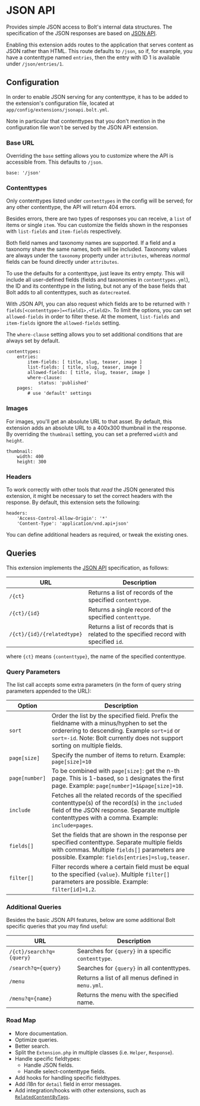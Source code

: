 JSON API
========

Provides simple JSON access to Bolt's internal data structures. The specification
of the JSON responses are based on [JSON API](http://jsonapi.org/).

Enabling this extension adds routes to the application that serves content as
JSON rather than HTML. This route defaults to `/json`, so if, for example, you
have a contenttype named `entries`, then the entry with ID 1 is available
under `/json/entries/1`.

Configuration
-------------

In order to enable JSON serving for any contenttype, it has to be added to the
extension's configuration file, located at `app/config/extensions/jsonapi.bolt.yml`.

Note in particular that contenttypes that you don't mention in the
configuration file won't be served by the JSON API extension.

### Base URL

Overriding the `base` setting allows you to customize where the API is
accessible from. This defaults to `/json`.

```YML
base: '/json'
```

### Contenttypes

Only contenttypes listed under `contenttypes` in the config will be served; for
any other contenttype, the API will return 404 errors.

Besides errors, there are two types of responses you can receive, a `list` of
items or single `item`. You can customize the fields shown in the responses with
`list-fields` and `item-fields` respectively.

Both field names and taxonomy names are supported. If a field and a taxonomy
share the same names, both will be included. Taxonomy values are always under
the `taxonomy` property under `attributes`, whereas _normal_ fields can be found
directly under `attributes`.

To use the defaults for a contenttype, just leave its entry empty. This will
include all user-defined fields (fields and taxonomies in `contenttypes.yml`),
the ID and its contenttype in the listing, but not any of the base fields that
Bolt adds to all contenttypes, such as `datecreated`.

With JSON API, you can also request which fields are to be returned with
`?fields[<contenttype>]=<field1>,<field2>`. To limit the options, you can set
`allowed-fields` in order to filter these. At the moment, `list-fields` and
`item-fields` ignore the `allowed-fields` setting.

The `where-clause` setting allows you to set additional conditions that are
always set by default.

```YML
contenttypes:
    entries:
        item-fields: [ title, slug, teaser, image ]
        list-fields: [ title, slug, teaser, image ]
        allowed-fields: [ title, slug, teaser, image ]
        where-clause:
            status: 'published'
    pages:
        # use 'default' settings
```

### Images

For images, you'll get an absolute URL to that asset. By default, this extension
adds an absolute URL to a 400x300 thumbnail in the response. By overriding the
`thumbnail` setting, you can set a preferred `width` and `height`.

```YML
thumbnail:
    width: 400
    height: 300
```

### Headers

To work correctly with other tools that _read_ the JSON generated this extension,
it might be necessary to set the correct headers with the response. By default,
this extension sets the following:

```YML
headers:
    'Access-Control-Allow-Origin': '*'
    'Content-Type': 'application/vnd.api+json'
```

You can define additional headers as required, or tweak the existing ones.


Queries
-------

This extension implements the [JSON API](http://jsonapi.org/) specification,
as follows:

| URL         | Description                                                    |
|-------------|----------------------------------------------------------------|
|`/{ct}`      | Returns a list of records of the specified `contenttype`.      |
|`/{ct}/{id}` | Returns a single record of the specified `contenttype`.        |
|`/{ct}/{id}/{relatedtype}` | Returns a list of records that is related to the specified record with specified `id`. |

where `{ct}` means `{contenttype}`, the name of the specified contenttype.

### Query Parameters

The list call accepts some extra parameters (in the form of query string
parameters appended to the URL):

| Option       | Description                                                       |
|--------------|-------------------------------------------------------------------|
|`sort`        | Order the list by the specified field. Prefix the fieldname with a minus/hyphen to set the orderering to descending. Example `sort=id` or `sort=-id`. Note: Bolt currently does not support sorting on multiple fields. |
|`page[size]`  | Specify the number of items to return. Example: `page[size]=10` |
|`page[number]`| To be combined with `page[size]`: get the n-th page. This is 1-based, so `1` designates the first page. Example: `page[number]=1&page[size]=10`. |
|`include`     | Fetches all the related records of the specified contenttype(s) of the record(s) in the `included` field of the JSON response. Separate multiple contenttypes with a comma. Example: `include=pages`. |
|`fields[]`    | Set the fields that are shown in the response per specified contenttype. Separate multiple fields with commas. Multiple `fields[]` parameters are possible. Example: `fields[entries]=slug,teaser`. |
|`filter[]`    | Filter records where a certain field must be equal to the specified `{value}`. Multiple `filter[]` parameters are possible. Example: `filter[id]=1,2`. |


### Additional Queries

Besides the basic JSON API features, below are some additional Bolt specific
queries that you may find useful:

| URL                     | Description                                        |
|-------------------------|----------------------------------------------------|
|`/{ct}/search?q={query}` | Searches for `{query}` in a specific `contenttype`.  |
|`/search?q={query}`      | Searches for `{query}` in all contenttypes.        |
|`/menu`                  | Returns a list of all menus defined in `menu.yml`. |
|`/menu?q={name}`         | Returns the menu with the specified name.          |

### Road Map

  * More documentation.
  * Optimize queries.
  * Better search.
  * Split the `Extension.php` in multiple classes (i.e. `Helper`, `Response`).
  * Handle specific fieldtypes:
    * Handle JSON fields.
    * Handle select-contenttype fields.
  * Add hooks for handling specific fieldtypes.
  * Add i18n for `detail` field in error messages.
  * Add integration/hooks with other extensions, such as [`RelatedContentByTags`](https://github.com/xiaohutai/bolt-relatedcontentbytags).
